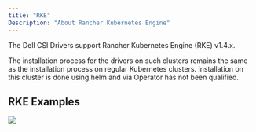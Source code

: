 ```yaml
---
title: "RKE"
Description: "About Rancher Kubernetes Engine" 
---
```


The Dell CSI Drivers support Rancher Kubernetes Engine (RKE) v1.4.x.

The installation process for the drivers on such clusters remains the same as the installation process on regular Kubernetes clusters. Installation on this cluster is done using helm and via Operator has not been qualified.

## RKE Examples

![](../rancher1.PNG)
